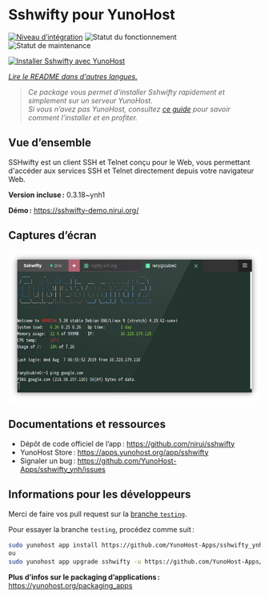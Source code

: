 <!--
Nota bene : ce README est automatiquement généré par <https://github.com/YunoHost/apps/tree/master/tools/readme_generator>
Il NE doit PAS être modifié à la main.
-->

# Sshwifty pour YunoHost

[![Niveau d’intégration](https://apps.yunohost.org/badge/integration/sshwifty)](https://ci-apps.yunohost.org/ci/apps/sshwifty/)
![Statut du fonctionnement](https://apps.yunohost.org/badge/state/sshwifty)
![Statut de maintenance](https://apps.yunohost.org/badge/maintained/sshwifty)

[![Installer Sshwifty avec YunoHost](https://install-app.yunohost.org/install-with-yunohost.svg)](https://install-app.yunohost.org/?app=sshwifty)

*[Lire le README dans d'autres langues.](./ALL_README.md)*

> *Ce package vous permet d’installer Sshwifty rapidement et simplement sur un serveur YunoHost.*  
> *Si vous n’avez pas YunoHost, consultez [ce guide](https://yunohost.org/install) pour savoir comment l’installer et en profiter.*

## Vue d’ensemble

SSHwifty est un client SSH et Telnet conçu pour le Web, vous permettant d'accéder aux services SSH et Telnet directement depuis votre navigateur Web.

**Version incluse :** 0.3.18~ynh1

**Démo :** <https://sshwifty-demo.nirui.org/>

## Captures d’écran

![Capture d’écran de Sshwifty](./doc/screenshots/Screenshot.png)

## Documentations et ressources

- Dépôt de code officiel de l’app : <https://github.com/nirui/sshwifty>
- YunoHost Store : <https://apps.yunohost.org/app/sshwifty>
- Signaler un bug : <https://github.com/YunoHost-Apps/sshwifty_ynh/issues>

## Informations pour les développeurs

Merci de faire vos pull request sur la [branche `testing`](https://github.com/YunoHost-Apps/sshwifty_ynh/tree/testing).

Pour essayer la branche `testing`, procédez comme suit :

```bash
sudo yunohost app install https://github.com/YunoHost-Apps/sshwifty_ynh/tree/testing --debug
ou
sudo yunohost app upgrade sshwifty -u https://github.com/YunoHost-Apps/sshwifty_ynh/tree/testing --debug
```

**Plus d’infos sur le packaging d’applications :** <https://yunohost.org/packaging_apps>
